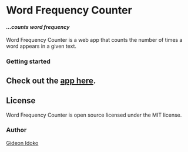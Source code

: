 # Word Frequency Counter

#### _...counts word frequency_

Word Frequency Counter is a web app that counts the number of times a word appears in a given text.

### Getting started

## Check out the [app here](https://word-frequency-counter.vercel.app/).


## License

Word Frequency Counter is open source licensed under the MIT license.


### Author
[Gideon Idoko](https://github.com/IamGideonIdoko)